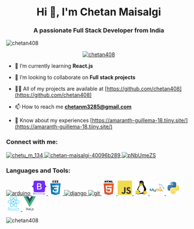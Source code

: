 <h1 align="center">Hi 👋, I'm Chetan Maisalgi</h1>
<h3 align="center">A passionate Full Stack Developer from India</h3>

<p align="left">
   <img src="https://komarev.com/ghpvc/?username=chetan408&label=Profile%20views&color=0e75b6&style=flat" alt="chetan408" />
</p>

<p align="center">
   <a href="https://github-profile-trophy.vercel.app/?username=chetan408">
      <img src="https://github-profile-trophy.vercel.app/?username=chetan408" alt="chetan408" />
   </a>
</p>

- 🌱 I’m currently learning **React.js**

- 👯 I’m looking to collaborate on **Full stack projects**

- 👨‍💻 All of my projects are available at [https://github.com/chetan408](https://github.com/chetan408)

- 📫 How to reach me **chetanm3285@gmail.com**

- 📄 Know about my experiences [https://amaranth-guillema-18.tiiny.site/](https://amaranth-guillema-18.tiiny.site/)

<h3 align="left">Connect with me:</h3>
<p align="left">
   <a href="https://twitter.com/chetu_m_134" target="blank">
      <img align="center" src="https://raw.githubusercontent.com/rahuldkjain/github-profile-readme-generator/master/src/images/icons/Social/twitter.svg" alt="chetu_m_134" height="30" width="40" />
   </a>
   <a href="https://linkedin.com/in/chetan-maisalgi-40096b289/" target="blank">
      <img align="center" src="https://raw.githubusercontent.com/rahuldkjain/github-profile-readme-generator/master/src/images/icons/Social/linked-in-alt.svg" alt="chetan-maisalgi-40096b289" height="30" width="40" />
   </a>
   <a href="https://discord.gg/pNbUmeZS" target="blank">
      <img align="center" src="https://raw.githubusercontent.com/rahuldkjain/github-profile-readme-generator/master/src/images/icons/Social/discord.svg" alt="pNbUmeZS" height="30" width="40" />
   </a>
</p>

<h3 align="left">Languages and Tools:</h3>
<p align="left"> 
   <a href="https://www.arduino.cc/" target="_blank" rel="noreferrer">
      <img src="https://cdn.worldvectorlogo.com/logos/arduino-1.svg" alt="arduino" width="40" height="40" />
   </a>
   <a href="https://getbootstrap.com" target="_blank" rel="noreferrer">
      <img src="https://raw.githubusercontent.com/devicons/devicon/master/icons/bootstrap/bootstrap-plain-wordmark.svg" alt="bootstrap" width="40" height="40" />
   </a>
   <a href="https://www.w3schools.com/css/" target="_blank" rel="noreferrer">
      <img src="https://raw.githubusercontent.com/devicons/devicon/master/icons/css3/css3-original-wordmark.svg" alt="css3" width="40" height="40" />
   </a>
   <a href="https://www.djangoproject.com/" target="_blank" rel="noreferrer">
      <img src="https://cdn.worldvectorlogo.com/logos/django.svg" alt="django" width="40" height="40" />
   </a>
   <a href="https://git-scm.com/" target="_blank" rel="noreferrer">
      <img src="https://www.vectorlogo.zone/logos/git-scm/git-scm-icon.svg" alt="git" width="40" height="40" />
   </a>
   <a href="https://www.w3.org/html/" target="_blank" rel="noreferrer">
      <img src="https://raw.githubusercontent.com/devicons/devicon/master/icons/html5/html5-original-wordmark.svg" alt="html5" width="40" height="40" />
   </a>
   <a href="https://developer.mozilla.org/en-US/docs/Web/JavaScript" target="_blank" rel="noreferrer">
      <img src="https://raw.githubusercontent.com/devicons/devicon/master/icons/javascript/javascript-original.svg" alt="javascript" width="40" height="40" />
   </a>
   <a href="https://www.linux.org/" target="_blank" rel="noreferrer">
      <img src="https://raw.githubusercontent.com/devicons/devicon/master/icons/linux/linux-original.svg" alt="linux" width="40" height="40" />
   </a>
   <a href="https://www.mysql.com/" target="_blank" rel="noreferrer">
      <img src="https://raw.githubusercontent.com/devicons/devicon/master/icons/mysql/mysql-original-wordmark.svg" alt="mysql" width="40" height="40" />
   </a>
   <a href="https://www.python.org" target="_blank" rel="noreferrer">
      <img src="https://raw.githubusercontent.com/devicons/devicon/master/icons/python/python-original.svg" alt="python" width="40" height="40" />
   </a>
   <a href="https://reactjs.org/" target="_blank" rel="noreferrer">
      <img src="https://raw.githubusercontent.com/devicons/devicon/master/icons/react/react-original-wordmark.svg" alt="react" width="40" height="40" />
   </a>
   <a href="https://vuejs.org/" target="_blank" rel="noreferrer">
      <img src="https://raw.githubusercontent.com/devicons/devicon/master/icons/vuejs/vuejs-original-wordmark.svg" alt="vuejs" width="40" height="40" />
   </a>
</p>

<p>
   <img src="https://github-readme-streak-stats.herokuapp.com?user=chetan408&theme=default&hide_border=true" alt="chetan408" />
</p>

